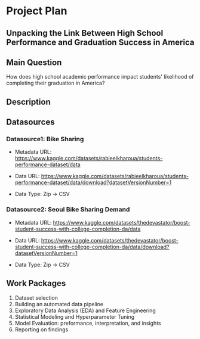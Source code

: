 # Project Plan

## Unpacking the Link Between High School Performance and Graduation Success in America
<!-- Give your project a short title. -->

## Main Question

<!-- Think about one main question you want to answer based on the data. -->
 How does high school academic performance impact students' likelihood of completing their graduation in America?


## Description

<!-- Describe your data science project in max. 200 words. Consider writing about why and how you attempt it. -->


## Datasources

<!-- Describe each datasources you plan to use in a section. Use the prefic "DatasourceX" where X is the id of the datasource. -->

### Datasource1: Bike Sharing

* Metadata URL: <https://www.kaggle.com/datasets/rabieelkharoua/students-performance-dataset/data>

* Data URL: <https://www.kaggle.com/datasets/rabieelkharoua/students-performance-dataset/data/download?datasetVersionNumber=1>

* Data Type: Zip -> CSV


### Datasource2: Seoul Bike Sharing Demand

* Metadata URL: <https://www.kaggle.com/datasets/thedevastator/boost-student-success-with-college-completion-da/data>

* Data URL: <https://www.kaggle.com/datasets/thedevastator/boost-student-success-with-college-completion-da/data/download?datasetVersionNumber=1>

* Data Type: Zip -> CSV



## Work Packages

<!-- List of work packages ordered sequentially, each pointing to an issue with more details. -->

1. Dataset selection
2. Building an automated data pipeline
3. Exploratory Data Analysis (EDA) and Feature Engineering
4. Statistical Modeling and Hyperparameter Tuning
5. Model Evaluation: preformance, interpretation, and insights
6. Reporting on findings
